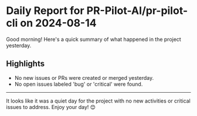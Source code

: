 # Daily Report for PR-Pilot-AI/pr-pilot-cli on 2024-08-14

Good morning! Here's a quick summary of what happened in the project yesterday.

## Highlights
- No new issues or PRs were created or merged yesterday.
- No open issues labeled 'bug' or 'critical' were found.

---

It looks like it was a quiet day for the project with no new activities or critical issues to address. Enjoy your day! 😊